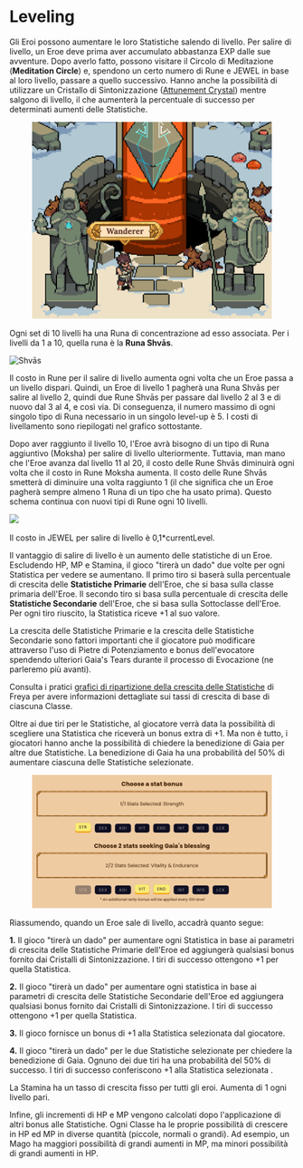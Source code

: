 # Leveling

Gli Eroi possono aumentare le loro Statistiche salendo di livello. Per salire di livello, un Eroe deve prima aver accumulato abbastanza EXP dalle sue avventure. Dopo averlo fatto, possono visitare il Circolo di Meditazione (**Meditation Circle**) e, spendono un certo numero di Rune e JEWEL in base al loro livello, passare a quello successivo. Hanno anche la possibilità di utilizzare un Cristallo di Sintonizzazione ([Attunement Crystal](attunement-crystal/)) mentre salgono di livello, il che aumenterà la percentuale di successo per determinati aumenti delle Statistiche.

<figure><img src="../../../.gitbook/assets/image (4).png" alt=""><figcaption></figcaption></figure>

Ogni set di 10 livelli ha una Runa di concentrazione ad esso associata. Per i livelli da 1 a 10, quella runa è la **Runa Shvās**.

![Shvās](https://dfk-hv.b-cdn.net/art-assets/rune.gif)

Il costo in Rune per il salire di livello aumenta ogni volta che un Eroe passa a un livello dispari. Quindi, un Eroe di livello 1 pagherà una Runa Shvās per salire al livello 2, quindi due Rune Shvās per passare dal livello 2 al 3 e di nuovo dal 3 al 4, e così via. Di conseguenza, il numero massimo di ogni singolo tipo di Runa necessario in un singolo level-up è 5. I costi di livellamento sono riepilogati nel grafico sottostante.

Dopo aver raggiunto il livello 10, l'Eroe avrà bisogno di un tipo di Runa aggiuntivo (Moksha) per salire di livello ulteriormente. Tuttavia, man mano che l'Eroe avanza dal livello 11 al 20, il costo delle Rune Shvās diminuirà ogni volta che il costo in Rune Moksha aumenta. Il costo delle Rune Shvās smetterà di diminuire una volta raggiunto 1 (il che significa che un Eroe pagherà sempre almeno 1 Runa di un tipo che ha usato prima). Questo schema continua con nuovi tipi di Rune ogni 10 livelli.

![](../../../.gitbook/assets/Meditation\_Quest\_no\_pic-1.png)

Il costo in JEWEL per salire di livello è 0,1\*currentLevel.

Il vantaggio di salire di livello è un aumento delle statistiche di un Eroe. Escludendo HP, MP e Stamina, il gioco "tirerà un dado" due volte per ogni Statistica per vedere se aumentano. Il primo tiro si baserà sulla percentuale di crescita delle **Statistiche Primarie** dell'Eroe, che si basa sulla classe primaria dell'Eroe. Il secondo tiro si basa sulla percentuale di crescita delle **Statistiche Secondarie** dell'Eroe, che si basa sulla Sottoclasse dell'Eroe. Per ogni tiro riuscito, la Statistica riceve +1 al suo valore.

La crescita delle Statistiche Primarie e la crescita delle Statistiche Secondarie sono fattori importanti che il giocatore può modificare attraverso l'uso di Pietre di Potenziamento e bonus dell'evocatore spendendo ulteriori Gaia's Tears durante il processo di Evocazione (ne parleremo più avanti).

Consulta i pratici [grafici di ripartizione della crescita delle Statistiche](https://docs.google.com/spreadsheets/d/1jfG6E6otW1V6ZLQycF5DumoBr\_LrpQaz7cTmDPpwV2s/edit#gid=655220330) di Freya per avere informazioni dettagliate sui tassi di crescita di base di ciascuna Classe.

Oltre ai due tiri per le Statistiche, al giocatore verrà data la possibilità di scegliere una Statistica che riceverà un bonus extra di +1. Ma non è tutto, i giocatori hanno anche la possibilità di chiedere la benedizione di Gaia per altre due Statistiche. La benedizione di Gaia ha una probabilità del 50% di aumentare ciascuna delle Statistiche selezionate.

<figure><img src="../../../.gitbook/assets/image (9).png" alt=""><figcaption></figcaption></figure>

Riassumendo, quando un Eroe sale di livello, accadrà quanto segue:

**1.** Il gioco "tirerà un dado" per aumentare ogni Statistica in base ai parametri di crescita delle Statistiche Primarie dell'Eroe ed aggiungerà qualsiasi bonus fornito dai Cristalli di Sintonizzazione. I tiri di successo ottengono +1 per quella Statistica.

**2.** Il gioco "tirerà un dado" per aumentare ogni statistica in base ai parametri di crescita delle Statistiche Secondarie dell'Eroe ed aggiungera qualsiasi bonus fornito dai Cristalli di Sintonizzazione. I tiri di successo ottengono +1 per quella Statistica.

**3.** Il gioco fornisce un bonus di +1 alla Statistica selezionata dal giocatore.

**4.** Il gioco "tirerà un dado" per le due Statistiche selezionate per chiedere la benedizione di Gaia. Ognuno dei due tiri ha una probabilità del 50% di successo. I tiri di successo conferiscono +1 alla Statistica selezionata .

La Stamina ha un tasso di crescita fisso per tutti gli eroi. Aumenta di 1 ogni livello pari.

Infine, gli incrementi di HP e MP vengono calcolati dopo l'applicazione di altri bonus alle Statistiche. Ogni Classe ha le proprie possibilità di crescere in HP ed MP in diverse quantità (piccole, normali o grandi). Ad esempio, un Mago ha maggiori possibilità di grandi aumenti in MP, ma minori possibilità di grandi aumenti in HP.
